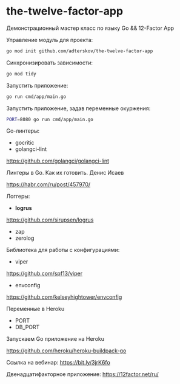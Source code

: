 # the-twelve-factor-app
Демонстрационный мастер класс по языку Go &amp;&amp; 12-Factor App

Управление модуль для проекта:
```bash
go mod init github.com/adterskov/the-twelve-factor-app
```

Синхронизировать зависимости:
```bash
go mod tidy
```

Запустить приложение:
```bash
go run cmd/app/main.go 
```

Запустить приложение, задав переменные окуржения:
```bash
PORT=8080 go run cmd/app/main.go
```

Go-линтеры:
- gocritic
- golangci-lint

https://github.com/golangci/golangci-lint

Линтеры в Go. Как их готовить. Денис Исаев

https://habr.com/ru/post/457970/

Логгеры:
- **logrus**

https://github.com/sirupsen/logrus
- zap
- zerolog

Библиотека для работы с конфигурациями:
- viper

https://github.com/spf13/viper
- envconfig

https://github.com/kelseyhightower/envconfig

Переменные в Heroku
- PORT
- DB_PORT

Запускаем Go приложение на Heroku

https://github.com/heroku/heroku-buildpack-go

Ссылка на вебинар:
https://bit.ly/3jrK6fo

Двенадцатифакторное приложение:
https://12factor.net/ru/